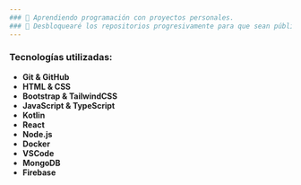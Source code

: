 ```yaml
---
### 🪺 Aprendiendo programación con proyectos personales. 
### 🌠 Desbloquearé los repositorios progresivamente para que sean públicos.
---
```

### Tecnologías utilizadas:
* **Git & GitHub**
* **HTML & CSS**
* **Bootstrap & TailwindCSS**
* **JavaScript & TypeScript**
* **Kotlin**
* **React**
* **Node.js**
* **Docker**
* **VSCode**
* **MongoDB**
* **Firebase**

